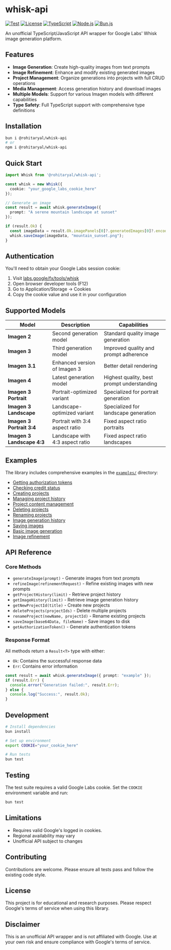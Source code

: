 # whisk-api

[![Test](https://github.com/rohitaryal/whisk-api/actions/workflows/test.yaml/badge.svg)](https://github.com/rohitaryal/whisk-api/actions/workflows/test.yaml)
[![License](https://img.shields.io/npm/l/whisk-api.svg)](https://github.com/rohitaryal/whisk-api/blob/main/LICENSE)
[![TypeScript](https://img.shields.io/badge/TypeScript-007ACC?logo=typescript&logoColor=white)](https://www.typescriptlang.org/)
[![Node.js](https://img.shields.io/badge/Node.js-339933?logo=node.js&logoColor=white)](https://nodejs.org/)
[![Bun.js](https://img.shields.io/badge/Bun.js-000000?logo=bun&logoColor=pink)](https://nodejs.org/)

An unofficial TypeScript/JavaScript API wrapper for Google Labs' Whisk image generation platform.

## Features

- **Image Generation**: Create high-quality images from text prompts
- **Image Refinement**: Enhance and modify existing generated images
- **Project Management**: Organize generations into projects with full CRUD operations
- **Media Management**: Access generation history and download images
- **Multiple Models**: Support for various Imagen models with different capabilities
- **Type Safety**: Full TypeScript support with comprehensive type definitions

## Installation

```bash
bun i @rohitaryal/whisk-api
# or
npm i @rohitaryal/whisk-api
```

## Quick Start

```typescript
import Whisk from '@rohitaryal/whisk-api';

const whisk = new Whisk({
  cookie: "your_google_labs_cookie_here"
});

// Generate an image
const result = await whisk.generateImage({
  prompt: "A serene mountain landscape at sunset"
});

if (result.Ok) {
  const imageData = result.Ok.imagePanels[0]?.generatedImages[0]?.encodedImage;
  whisk.saveImage(imageData, "mountain_sunset.png");
}
```

## Authentication

You'll need to obtain your Google Labs session cookie:

1. Visit [labs.google/fx/tools/whisk](https://labs.google/fx/tools/whisk)
2. Open browser developer tools (F12)
3. Go to Application/Storage → Cookies
4. Copy the cookie value and use it in your configuration

## Supported Models

| Model | Description | Capabilities |
|-------|-------------|--------------|
| **Imagen 2** | Second generation model | Standard quality image generation |
| **Imagen 3** | Third generation model | Improved quality and prompt adherence |
| **Imagen 3.1** | Enhanced version of Imagen 3 | Better detail rendering |
| **Imagen 4** | Latest generation model | Highest quality, best prompt understanding |
| **Imagen 3 Portrait** | Portrait-optimized variant | Specialized for portrait generation |
| **Imagen 3 Landscape** | Landscape-optimized variant | Specialized for landscape generation |
| **Imagen 3 Portrait 3:4** | Portrait with 3:4 aspect ratio | Fixed aspect ratio portraits |
| **Imagen 3 Landscape 4:3** | Landscape with 4:3 aspect ratio | Fixed aspect ratio landscapes |

## Examples

The library includes comprehensive examples in the [`examples/`](examples/) directory:

- [Getting authorization tokens](examples/1_get_auth_tokens.ts)
- [Checking credit status](examples/2_get_credit_status.ts)
- [Creating projects](examples/3_create_new_project.ts)
- [Managing project history](examples/4_list_all_project_history.ts)
- [Project content management](examples/5_get_content_of_projects.ts)
- [Deleting projects](examples/6_delete_projects.ts)
- [Renaming projects](examples/7_rename_project.ts)
- [Image generation history](examples/8_get_image_generation_history.ts)
- [Saving images](examples/9_save_images.ts)
- [Basic image generation](examples/10_generate_image.ts)
- [Image refinement](examples/11_refine_image.ts)

## API Reference

### Core Methods

- `generateImage(prompt)` - Generate images from text prompts
- `refineImage(refinementRequest)` - Refine existing images with new prompts
- `getProjectHistory(limit)` - Retrieve project history
- `getImageHistory(limit)` - Retrieve image generation history
- `getNewProjectId(title)` - Create new projects
- `deleteProjects(projectIds)` - Delete multiple projects
- `renameProject(newName, projectId)` - Rename existing projects
- `saveImage(base64Data, fileName)` - Save images to disk
- `getAuthorizationToken()` - Generate authentication tokens

### Response Format

All methods return a `Result<T>` type with either:
- `Ok`: Contains the successful response data
- `Err`: Contains error information

```typescript
const result = await whisk.generateImage({ prompt: "example" });
if (result.Err) {
  console.error("Generation failed:", result.Err);
} else {
  console.log("Success:", result.Ok);
}
```

## Development

```bash
# Install dependencies
bun install

# Set up environment
export COOKIE="your_cookie_here"

# Run tests
bun test

```

## Testing

The test suite requires a valid Google Labs cookie. Set the `COOKIE` environment variable and run:

```bash
bun test
```

## Limitations

- Requires valid Google's logged in cookies.
- Regional availability may vary
- Unofficial API subject to changes

## Contributing

Contributions are welcome. Please ensure all tests pass and follow the existing code style.

## License

This project is for educational and research purposes. Please respect Google's terms of service when using this library.

## Disclaimer

This is an unofficial API wrapper and is not affiliated with Google. Use at your own risk and ensure compliance with Google's terms of service.